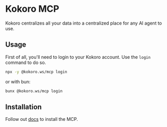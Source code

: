 # Kokoro MCP

Kokoro centralizes all your data into a centralized place for any AI agent to use.

## Usage

First of all, you'll need to login to your Kokoro account. Use the `login` command to do so.

```bash
npx -y @kokoro.ws/mcp login
```

or with bun:

```bash
bunx @kokoro.ws/mcp login
```

## Installation

Follow out [docs](https://docs.kokoro.ws/) to install the MCP.
